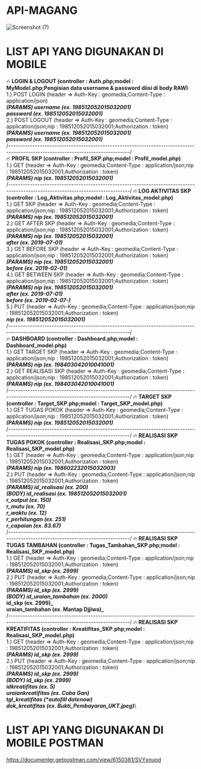 # API-MAGANG
![Screenshot (7)](https://user-images.githubusercontent.com/42866630/60865678-bb010380-a250-11e9-9cf1-a1ff3eb7de5e.png)
# LIST API YANG DIGUNAKAN DI MOBILE
🔥 **LOGIN & LOGOUT (controller : Auth.php;model : MyModel.php;Pengisian data username & password diisi di body RAW)**\
1.) POST LOGIN (header => Auth-Key : geomedia;Content-Type : application/json)\
**_(PARAMS)  username (ex. 198512052015032001)_**\
             **_password (ex. 198512052015032001)_**\
2.) POST LOGOUT (header => Auth-Key : geomedia;Content-Type : application/json;nip : 198512052015032001;Authorization : token)\
**_(PARAMS)  username (ex. 198512052015032001)_**\
             **_password (ex. 198512052015032001)_**\
/--------------------------------------------------------------------------------------------------------------------------------/    
🔥 **PROFIL SKP (controller : Profil_SKP.php;model : Profil_model.php)**\
1.) GET (header => Auth-Key : geomedia;Content-Type : application/json;nip : 198512052015032001;Authorization : token)\
**_(PARAMS)  nip (ex. 198512052015032001)_**\
/--------------------------------------------------------------------------------------------------------------------------------/
🔥 **LOG AKTIVITAS SKP (controller : Log_Aktivitas.php;model : Log_Aktivitas_model.php)**\
1.) GET SKP (header => Auth-Key : geomedia;Content-Type : application/json;nip : 198512052015032001;Authorization : token)\
**_(PARAMS)  nip (ex. 198512052015032001)_**\
2.) GET AFTER SKP (header => Auth-Key : geomedia;Content-Type : application/json;nip : 198512052015032001;Authorization : token)\
**_(PARAMS)  nip (ex. 198512052015032001)_**\
	     **_after (ex. 2019-07-01)_**\
3.) GET BEFORE SKP (header => Auth-Key : geomedia;Content-Type : application/json;nip : 198512052015032001;Authorization : token)\
**_(PARAMS)  nip (ex. 198512052015032001)_**\
	     **_before (ex. 2019-02-01)_**\
4.) GET BETWEEN SKP (header => Auth-Key : geomedia;Content-Type : application/json;nip : 198512052015032001;Authorization : token)\
**_(PARAMS)  nip (ex. 198512052015032001)_**\
             **_after (ex. 2019-07-01)_**\
 	     **_before (ex. 2019-02-07-)_**\
5.) PUT (header => Auth-Key : geomedia;Content-Type : application/json;nip : 198512052015032001;Authorization : token)\
**_nip (ex. 198512052015032001)_**\
/--------------------------------------------------------------------------------------------------------------------------------/  
🔥 **DASHBOARD (controller : Dashboard.php;model : Dashboard_model.php)**\
1.) GET TARGET SKP (header => Auth-Key : geomedia;Content-Type : application/json;nip : 198512052015032001;Authorization : token)\
**_(PARAMS)  nip (ex. 198403042010041001)_**\
2.) GET REALISASI SKP (header => Auth-Key : geomedia;Content-Type : application/json;nip : 198512052015032001;Authorization : token)\
**_(PARAMS)  nip (ex. 198403042010041001)_**\
/--------------------------------------------------------------------------------------------------------------------------------/ 
🔥 **TARGET SKP (controller : Target_SKP.php;model : Target_SKP_model.php)**\
1.) GET TUGAS POKOK (header => Auth-Key : geomedia;Content-Type : application/json;nip : 198512052015032001;Authorization : token)\
**_(PARAMS)  nip (ex. 198512052015032001)_**\
/--------------------------------------------------------------------------------------------------------------------------------/ 
🔥 **REALISASI SKP TUGAS POKOK (controller : Realisasi_SKP.php;model : Realisasi_SKP_model.php)**\
1.) GET (header => Auth-Key : geomedia;Content-Type : application/json;nip : 198512052015032001;Authorization : token)\
**_(PARAMS)  nip (ex. 198602232015032003)_**\
2.) PUT (header => Auth-Key : geomedia;Content-Type : application/json;nip : 198512052015032001;Authorization : token)\
**_(PARAMS)  id_realisasi (ex. 200)_**\
**_(BODY)    id_realisasi (ex. 198512052015032001)_**\
	     **_r_output (ex. 150)_**\
	     **_r_mutu (ex. 70)_**\
	     **_r_waktu (ex. 12)_**\
	     **_r_perhitungan (ex. 251)_**\
	     **_r_capaian (ex. 83.67)_**\
/--------------------------------------------------------------------------------------------------------------------------------/ 
🔥 **REALISASI SKP TUGAS TAMBAHAN (controller : Tugas_Tambahan_SKP.php;model : Realisasi_SKP_model.php)**\
1.) GET (header => Auth-Key : geomedia;Content-Type : application/json;nip : 198512052015032001;Authorization : token)\
**_(PARAMS)  id_skp (ex. 2999)_**\
2.) PUT (header => Auth-Key : geomedia;Content-Type : application/json;nip : 198512052015032001;Authorization : token)\
**_(PARAMS)  id_skp (ex. 2999)_**\
**_(BODY)    id_uraian_tambahan (ex. 2000)_**\
	     **id_skp (ex. 2999)_**\
	     **uraian_tambahan (ex. Mantap Djjiwa)_**\
/--------------------------------------------------------------------------------------------------------------------------------/ 
🔥 **REALISASI SKP KREATIFITAS (controller : Kreatifitas_SKP.php;model : Realisasi_SKP_model.php)**\
1.) GET (header => Auth-Key : geomedia;Content-Type : application/json;nip : 198512052015032001;Authorization : token)\
**_(PARAMS)  id_skp (ex. 2999)_**\
2.) PUT (header => Auth-Key : geomedia;Content-Type : application/json;nip : 198512052015032001;Authorization : token)\
**_(PARAMS)  id_skp (ex. 2999)_**\
**_(BODY)    id_skp (ex. 2999)_**\
	     **_idkreatifitas (ex. 5)_**\
 	     **_uraiankreatifitas (ex. Coba Gan)_**\
             **_tgl_kreatifitas (*autofill datenow)_**\
	     **_dok_kreatifitas (ex. Bukti_Pembayaran_UKT.jpeg)_**\

# LIST API YANG DIGUNAKAN DI MOBILE POSTMAN
https://documenter.getpostman.com/view/6150381/SVYxnuod
			
    
    


